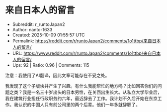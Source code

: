 # 来自日本人的留言

- Subreddit: r_runtoJapan2
- Author: nanto-1633
- Created: 2025-10-09 01:55:57 UTC
- Permalink: https://reddit.com/r/runtoJapan2/comments/1o1ttbp/来自日本人的留言/
- URL: https://www.reddit.com/r/runtoJapan2/comments/1o1ttbp/来自日本人的留言/
- Ups: 92 | Ratio: 0.96 | Comments: 115


注意：我使用了AI翻译，因此文章可能存在不妥之处。

我发现了这个子版块并产生了兴趣。有什么我能帮忙的地方吗？比如回答你们的问题之类？我是一名三十岁出头的日本男性，在关西出生长大。从私立大学毕业后，我在建筑行业担任行政职务约六年，最近辞去了工作。我计划不久后开始在东京工作。我认识的中国人只有前公司里的两个后辈。他们一年多就辞职了。

